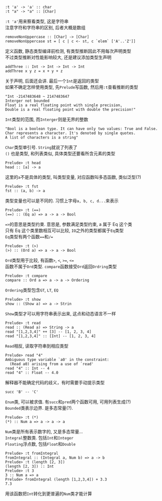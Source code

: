 
    :t 'a' -> 'a' :: char
    :t "a" -> "a" :: [Char]

`:t 'a'`用来察看类型, 这是字符串  
注意字符和字符串的区别, 后者大概是数组  

    removeNonUppercase :: [Char] -> [Char]
    removeNonUppercase st = [ c | c <- st, c `elem` ['A'..'Z']]

定义函数, 静态类型编译前检测, 有类型推断因此不用每次声明类型  
不过类型推断对性能影响较大, 还是建议添加类型生声明  

    addThree :: Int -> Int -> Int -> Int
    addThree x y z = x + y + z

关于声明, 后面还会讲. 最后一个`Int`是返回的类型  
如果不确定怎样使用类型, 先`Prelude`写函数, 然后用`:t`查看推断的类型  

    "Int -2147483648 ~ 2147483647
    Interger not bounded
    Float is a real floating point with single precision,
    Double is a real floating point with double the precision!"

`Int`类型的范围, 而`Interger`则是无界的整数  

    "Bool is a boolean type. It can have only two values: True and False.
    Char represents a character. It's denoted by single quotes.
    A list of characters is a string"

`Char`类型单引号. `String`就说了列表了  
`()` 也是类型, 和列表类似, 具体类型还要看所含元素的类型  

    Prelude> :t head
    head :: [a] -> a

这里的`a`不是具体的类型, 叫类型变量, 对应函数叫多态函数, 类似泛型(?)  

    Prelude> :t fst
    fst :: (a, b) -> a

类型变量也可以是不同的. 习惯上字母`a, b, c, d...`来表示  

    Prelude> :t (==)
    (==) :: (Eq a) => a -> a -> Bool

`=>`的意思是类型约束. 意思是, 参数满足类型约束,  a 属于 Eq 这个类  
只有 Eq 这个类里数相互可以比较, `IO`之外的类型都属于`Eq`类型  
`Eq`类型有两个函数`==`和`/=`  

    Prelude> :t (>)
    (>) :: (Ord a) => a -> a -> Bool

`Ord`类型用于比较, 有函数`>`, `<`, `>=`, `<=`  
函数不属于`Ord`类型. `compare`函数接受`Ord`返回`Ordring`类型  

    Prelude> :t compare
    compare :: Ord a => a -> a -> Ordering

`Ordering`类型包含`GT`, `LT`, `EQ`  

    Prelude> :t show
    show :: (Show a) => a -> Strin

`Show`类型才可以用字符串表示出来, 这点和动态语言不一样  

    Prelude> :t read
    read :: (Read a) => String -> a
    read "[1,2,3,4]" ++ [3] -- [1, 2, 3, 4]
    read "[1,2,3,4]" :: [Int] -- [1, 2, 3, 4]

`Read`相反, 读取字符串到相应类型  

    Prelude> read "4"
    Ambiguous type variable `a0' in the constraint:
      (Read a0) arising from a use of `read'
    read "4" :: Int -- 4
    read "4" :: Float -- 4.0

解释器不能确定代码的歧义，有时需要手动提示类型  

    succ 'B' -- 'C'

`Enum`类, 可以被求值. 有`succ`和`pred`两个函数可用, 可用列表生成(?)  
`Bounded`类表示边界. 是多态常量(?).  

    Prelude> :t (*)
    (*) :: Num a => a -> a -> a

`Num`类是所有表示数字的, 又是多态常量...  
`Integral`整数类. 包括`Int`和`Integer`  
`Floating`浮点数, 包括`Float`和`Double`  

    Prelude> :t fromIntegral
    fromIntegral :: (Integral a, Num b) => a -> b
    Prelude> :t (length [2, 3])
    (length [2, 3]) :: Int
    Prelude> :t 3
    3 :: Num a => a
    Prelude> fromIntegral (length [1,2,3,4]) + 3.3
    7.3

用该函数把`Int`转化到更普遍的`Num`类才能计算  